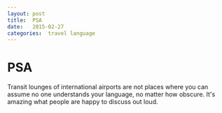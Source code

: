 ```yaml
---
layout: post
title:  PSA 
date:   2015-02-27 
categories:  travel language 
---
```


# PSA


Transit lounges of international airports are not places where you can assume no one understands your language, no matter how obscure. It's amazing what people are happy to discuss out loud.

